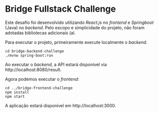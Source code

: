 # Bridge Fullstack Challenge

Este desafio foi desenvolvido utilizando *React.js* no *frontend* e *Springboot* (Java) no *backend*. Pelo escopo e simplicidade do projeto, não foram adotadas bibliotecas adicionais (al.

Para executar o projeto, primeiramente execute localmente o *backend*.

    cd bridge-backend-challenge
    ./mvnw spring-boot:run
Ao executar o *backend*, a API estará disponível via http://localhost:8080/result.

Agora podemos executar o *frontend*:

    cd ../bridge-frontend-challenge
    npm install
    npm start
A aplicação estará disponível em http://localhost:3000.



